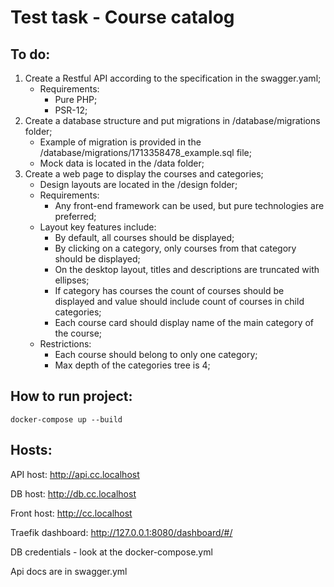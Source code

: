 # Test task - Course catalog
## To do:

1. Create a Restful API according to the specification in the swagger.yaml;
    - Requirements:
        - Pure PHP;
        - PSR-12;
2. Create a database structure and put migrations in /database/migrations folder;
    - Example of migration is provided in the /database/migrations/1713358478_example.sql file;
    - Mock data is located in the /data folder;
4. Create a web page to display the courses and categories;
    - Design layouts are located in the /design folder;
    - Requirements:
        - Any front-end framework can be used, but pure technologies are preferred;
    - Layout key features include:
        - By default, all courses should be displayed;
        - By clicking on a category, only courses from that category should be displayed;
        - On the desktop layout, titles and descriptions are truncated with ellipses;
        - If category has courses the count of courses should be displayed and value should include count of courses in child categories;
        - Each course card should display name of the main category of the course;
    - Restrictions:
        - Each course should belong to only one category;
        - Max depth of the categories tree is 4;

## How to run project:

```
docker-compose up --build
```

## Hosts:
API host: http://api.cc.localhost

DB host: http://db.cc.localhost

Front host: http://cc.localhost

Traefik dashboard: http://127.0.0.1:8080/dashboard/#/


DB credentials - look at the docker-compose.yml

Api docs are in swagger.yml